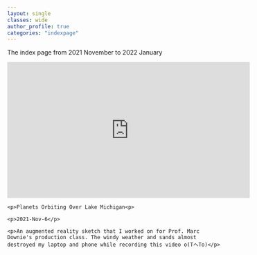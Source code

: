 ```yaml
---
layout: single
classes: wide
author_profile: true
categories: "indexpage"
---
```


The index page from 2021 November to 2022 January


<head style="text-align: center;">
    <iframe width="560" height="315" src="https://www.youtube.com/embed/VMqXH1OJfkM" title="YouTube video player" frameborder="0" allow="accelerometer; autoplay; clipboard-write; encrypted-media; gyroscope; picture-in-picture" allowfullscreen></iframe>
    <br>

    <p>Planets Orbiting Over Lake Michigan<p>

    <p>2021-Nov-6</p>

    <p>An augmented reality sketch that I worked on for Prof. Marc Downie's production class. The windy weather and sands almost destroyed my laptop and phone while recording this video o(TヘTo)</p>

   </head>